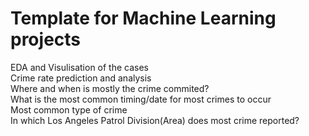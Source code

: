 # Template for Machine Learning projects
EDA and Visulisation of the cases  
Crime rate prediction and analysis  
Where and when is mostly the crime commited?  
What is the most common timing/date for most crimes to occur  
Most common type of crime  
In which Los Angeles Patrol Division(Area) does most crime reported?
